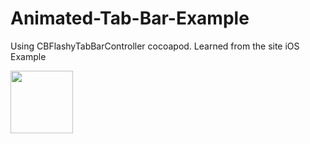 # Animated-Tab-Bar-Example
Using CBFlashyTabBarController cocoapod. Learned from the site iOS Example

<img src="https://user-images.githubusercontent.com/15641201/52597357-9884ce80-2e07-11e9-8633-41ce918e4c31.gif" width="100" height="100">
